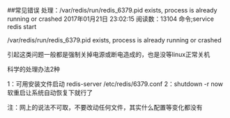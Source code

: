 ##常见错误
处理：/var/redis/run/redis_6379.pid exists, process is already running or crashed 2017年01月21日 23:02:15 阅读数：13104 命令;service redis start

/var/redis/run/redis_6379.pid exists, process is already running or crashed

引起这类问题一般都是强制关掉电源或断电造成的，也是没等linux正常关机

科学的处理办法2种

 1：可用安装文件启动     redis-server /etc/redis/6379.conf
2：shutdown -r now 软重启让系统自动恢复下就行了

注：网上的说法不可取，不要改动任何文件，其实什么配置等变化都没有